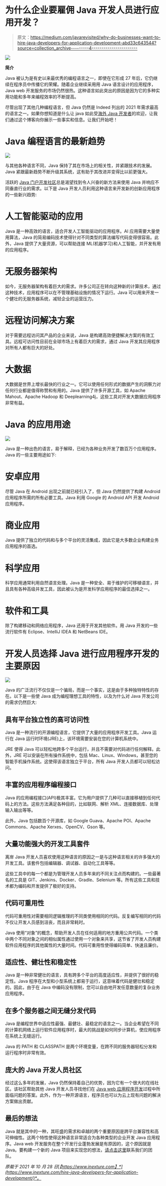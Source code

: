 # 为什么企业要雇佣 Java 开发人员进行应用开发？

> 原文：<https://medium.com/javarevisited/why-do-businesses-want-to-hire-java-developers-for-application-development-abd33c643544?source=collection_archive---------4----------------------->

![](img/9e0d6e14d329805f3dd33b91ae59f552.png)

**简介**

Java 被认为是有史以来最优秀的编程语言之一，即使在它形成 27 年后，它仍继续在程序员中传播它的荣耀。随着企业继续采用用 Java 语言设计的应用程序，Java web 开发服务的市场仍然很热。这种语言如此突出的原因是因为它的多种实用功能和多年来编程效率的不断提高。

尽管出现了其他几种编程语言，但 Java 仍然是 Indeed 列出的 2021 年需求最高的语言之一。如果你想知道是什么让 java 如此受[海外 Java 开发者](https://www.inexture.com/services/java-development/)的欢迎，让我们通过这个博客向你展示一些事实和信息。让我们开始吧！

# Java 编程语言的最新趋势

![](img/1ce202feca3c41881b74475af4ee1d08.png)

与其他各种语言不同，Java 保持了其在市场上的相关性，并紧跟技术的发展。Java 紧跟最新趋势不断升级其系统，这有助于其改进并变得比以前更强大。

活跃的 [Java 门户开发社区](https://www.inexture.com/services/java-development/)总是渴望找到令人兴奋的新方法来使用 Java 并响应不同垂直行业的需求。以下是 Java 开发人员利用这种语言来开发新的创新应用程序的一些新兴趋势:

# 人工智能驱动的应用

Java 是一种高效的语言，适合开发人工智能驱动的应用程序。AI 应用需要大量使用算法，Java 的简易编码技术使得针对不同类型的算法编写代码变得很容易。此外，Java 提供了大量资源，可以帮助连接 ML(机器学习)和人工智能，并开发有用的应用程序。

# 无服务器架构

如今，无服务器架构有着巨大的需求。许多公司正在转向这种新的计算技术，通过这种技术，应用程序可以在不管理基础设施的情况下运行。Java 可以用来开发一个健壮的无服务器系统，减轻企业的运营压力。

# 远程访问解决方案

对于需要远程访问其产品的企业来说，Java 是构建高效便捷解决方案的有效工具。远程可访问性目前在全球市场上有着巨大的需求，通过 Java 开发其应用程序对所有人都有巨大的好处。

# 大数据

大数据是世界上增长最快的行业之一。它可以使用任何形式的数据产生的洞察力对任何行业都是值得称赞和有用的。Java 提供了许多开源工具，如 Apache Mahout、Apache Hadoop 和 Deeplearning4j，这些工具对开发大数据应用程序非常有益。

# Java 的应用用途

![](img/8dda77168ff976171aa60a6db0d4df8b.png)

Java 是一种出色的语言，易于解释，已经为各种业务开发了数百万个应用程序。Java 的一些主要用途如下:

# 安卓应用

尽管 Java 在 Android 出现之前就已经引入了，但 Java 仍然提供了构建 Android 应用程序所需的所有必要工具。Java 利用 Google 的 Android API 开发 Android 应用程序。

# 商业应用

Java 提供了独立的代码和与多个平台的灵活集成，因此它是大多数企业构建业务应用程序的首选。

# 科学应用

科学应用通常利用自然语言处理。Java 是一种安全、易于维护的可移植语言，并且具有各种高级并发工具，因此被认为是开发科学应用程序的最佳选择之一。

# 软件和工具

除了构建移动和网络应用程序，Java 还用于开发其他软件。用 Java 开发的一些流行软件有 Eclipse、IntelliJ IDEA 和 NetBeans IDE。

# 开发人员选择 Java 进行应用程序开发的主要原因

![](img/49db3d81cb02af541826f8d145220c73.png)

Java 的广泛流行不仅仅是一个骗局，而是一个事实，这是由于多种独特特性的存在。以下是一些使 Java 成为编程理想工具的特性，以及为什么对 Java 开发公司的需求仍然巨大:

## 具有平台独立性的高可访问性

Java 是一种流行的开源编程语言，它提供了大量的应用程序开发工具。Java 运行在 Java 运行时环境(JRE)上，该环境需要安装在您的计算机系统中。

JRE 使得 Java 可以轻松地跨多个平台运行，并且不需要对代码进行任何解释。此外，JRE 可以安装在所有操作系统中，包括 Mac、Linux、Windows，甚至您的智能手机操作系统。这使得该语言独立于平台，所有 Java 开发人员都可以轻松访问。

## 丰富的应用程序编程接口

Java 的应用编程接口(API)极其丰富。它为用户提供了几种可以直接移植到任何代码上的方法。这些方法满足各种目的，比如联网、解析 XML、连接数据库、处理输入输出等等。

此外，Java 包括数百个开源库，如 Google Guava、Apache POI、Apache Commons、Apache Xerxes、OpenCV、Gson 等。

## 大量功能强大的开发工具套件

离岸 Java 开发人员喜欢使用这种语言的原因之一是与这种语言相关的许多强大的开发工具。该套件包括编辑器、调试器、自动化工具等等。

这些工具中的每一个都是为管理开发人员多年来的不同关注点而构建的。一些最著名的工具是 GIT、Jenkins、Docker、Gradle、Selenium 等。所有这些工具和技术都为编码和开发提供了极好的支持。

## 代码可重用性

代码可重用性对需要相同逻辑推理的不同类使用相同的代码。反复编写相同的代码不仅让开发人员感到沮丧，而且非常耗时。

Java 使用“对象”的概念，帮助开发人员在任何适用的地方重用公共代码。一个类中两个不同对象之间的相似属性通过使用一个对象来共享，这节省了开发人员构建软件应用程序的其他属性的大量时间。代码可重用性使得编码简单、快速且廉价。

## 适应性、健壮性和稳定性

Java 是一种非常健壮的语言，具有跨多个平台的高度适应性，并提供了很好的稳定性。Java 程序在大型和小型系统上都易于运行，这意味着代码是健壮和稳定的。因此，由于在 Java 中编码没有限制，您可以自由地开发任意数量的复杂业务应用程序。

## 在多个服务器之间无缝分发代码

Java 是编程世界中适应性最强、最健壮、最稳定的语言之一。当企业希望在不同的计算机网络上运行软件应用程序时，最大的挑战是如何同步计算机，使应用程序在系统上无缝运行。

Java 的 PATH 和 CLASSPATH 是两个环境变量，在跨不同的服务器轻松分发和运行程序时非常有效。

## 庞大的 Java 开发人员社区

经过这么多年的发展，Java 仍然保持着自己的优势，因为它有一个很大的在线社区。该社区帮助其他 Java 开发人员寻找他们在 [Java web 应用程序开发](https://www.inexture.com/services/java-development/)过程中所面临问题的答案。此外，作为一种开源语言，程序员也可以为云上现有问题的解决方案做出贡献。

## 最后的想法

Java 就是其中的一种，其旺盛的需求和卓越的两个重要原因是跨平台兼容性和高可伸缩性。这两个特性使得这种语言非常适合为各种类型的企业开发 Java 应用程序。Java web 开发服务在整个开发行业蓬勃发展是有原因的，这个原因就是 Java。要构建一个新的 Java 项目来实现您的想法，[请点击这里](https://www.inexture.com/contact-us/)联系我们的团队。

*原载于 2021 年 10 月 28 日*[*【https://www.inexture.com】*](https://www.inexture.com/hire-java-developers-for-application-development/)*。*